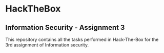 # HackTheBox 

## Information Security - Assignment 3

This repository contains all the tasks performed in Hack-The-Box for the 3rd assignment of Information security.
